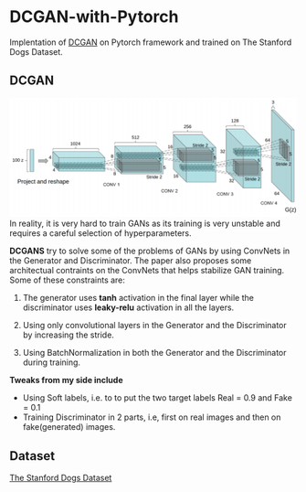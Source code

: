# DCGAN-with-Pytorch
Implentation of [DCGAN](https://arxiv.org/abs/1511.06434) on Pytorch framework and trained on The Stanford Dogs Dataset.
## DCGAN
<img src='Generated_images/DCGAN.png' />
In reality, it is very hard to train GANs as its training is very unstable and requires a careful selection of hyperparameters.

**DCGANS** try to solve some of the problems of GANs by using ConvNets in the Generator and Discriminator. The paper also proposes some architectual contraints on the ConvNets that helps stabilize GAN training. Some of these constraints are:

1) The generator uses **tanh** activation in the final layer while the discriminator uses **leaky-relu** activation in all the layers.

2) Using only convolutional layers in the Generator and the Discriminator by increasing the stride.

3) Using BatchNormalization in both the Generator and the Discriminator during training.

**Tweaks from my side include** 
- Using Soft labels, i.e. to to put the two target labels Real = 0.9 and Fake = 0.1
- Training Discriminator in 2 parts, i.e, first on real images and then on fake(generated) images.

## Dataset
[The Stanford Dogs Dataset](https://www.kaggle.com/c/generative-dog-images/data)

